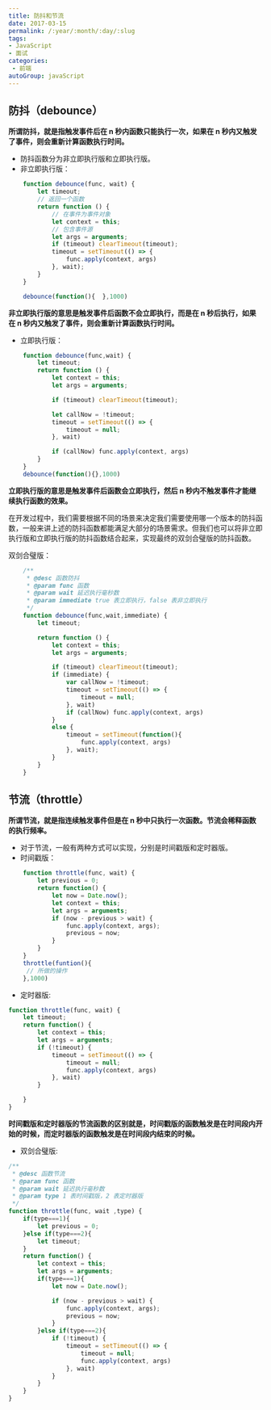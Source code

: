 ```yaml
---
title: 防抖和节流  
date: 2017-03-15
permalink: /:year/:month/:day/:slug
tags:
- JavaScript
- 面试
categories: 
 - 前端
autoGroup: javaScript
---
```



## 防抖（debounce）
**所谓防抖，就是指触发事件后在 n 秒内函数只能执行一次，如果在 n 秒内又触发了事件，则会重新计算函数执行时间。**

+ 防抖函数分为非立即执行版和立即执行版。
+ 非立即执行版：
```js
    function debounce(func, wait) {
        let timeout;
        // 返回一个函数
        return function () {
            // 在事件为事件对象
            let context = this;
            // 包含事件源
            let args = arguments;
            if (timeout) clearTimeout(timeout);
            timeout = setTimeout(() => {
                func.apply(context, args)
            }, wait);
        }
    }

    debounce(function(){  },1000)
```
**非立即执行版的意思是触发事件后函数不会立即执行，而是在 n 秒后执行，如果在 n 秒内又触发了事件，则会重新计算函数执行时间。**

+ 立即执行版：
```js
    function debounce(func,wait) {
        let timeout;
        return function () {
            let context = this;
            let args = arguments;

            if (timeout) clearTimeout(timeout);

            let callNow = !timeout;
            timeout = setTimeout(() => {
                timeout = null;
            }, wait)

            if (callNow) func.apply(context, args)
        }
    }
    debounce(function(){},1000)
```
**立即执行版的意思是触发事件后函数会立即执行，然后 n 秒内不触发事件才能继续执行函数的效果。**

在开发过程中，我们需要根据不同的场景来决定我们需要使用哪一个版本的防抖函数，一般来讲上述的防抖函数都能满足大部分的场景需求。但我们也可以将非立即执行版和立即执行版的防抖函数结合起来，实现最终的双剑合璧版的防抖函数。

双剑合璧版：
```js
    /**
     * @desc 函数防抖
     * @param func 函数
     * @param wait 延迟执行毫秒数
     * @param immediate true 表立即执行，false 表非立即执行
     */
    function debounce(func,wait,immediate) {
        let timeout;

        return function () {
            let context = this;
            let args = arguments;

            if (timeout) clearTimeout(timeout);
            if (immediate) {
                var callNow = !timeout;
                timeout = setTimeout(() => {
                    timeout = null;
                }, wait)
                if (callNow) func.apply(context, args)
            }
            else {
                timeout = setTimeout(function(){
                    func.apply(context, args)
                }, wait);
            }
        }
    }
```
## 节流（throttle）
**所谓节流，就是指连续触发事件但是在 n 秒中只执行一次函数。节流会稀释函数的执行频率。**

+ 对于节流，一般有两种方式可以实现，分别是时间戳版和定时器版。
+ 时间戳版：
```js
    function throttle(func, wait) {
        let previous = 0;
        return function() {
            let now = Date.now();
            let context = this;
            let args = arguments;
            if (now - previous > wait) {
                func.apply(context, args);
                previous = now;
            }
        }
    }
    throttle(funtion(){
     // 所做的操作
    },1000)
```

+ 定时器版:
```js
function throttle(func, wait) {
    let timeout;
    return function() {
        let context = this;
        let args = arguments;
        if (!timeout) {
            timeout = setTimeout(() => {
                timeout = null;
                func.apply(context, args)
            }, wait)
        }

    }
}
```
**时间戳版和定时器版的节流函数的区别就是，时间戳版的函数触发是在时间段内开始的时候，而定时器版的函数触发是在时间段内结束的时候。**

+ 双剑合璧版:
```js
/**
 * @desc 函数节流
 * @param func 函数
 * @param wait 延迟执行毫秒数
 * @param type 1 表时间戳版，2 表定时器版
 */
function throttle(func, wait ,type) {
    if(type===1){
        let previous = 0;
    }else if(type===2){
        let timeout;
    }
    return function() {
        let context = this;
        let args = arguments;
        if(type===1){
            let now = Date.now();

            if (now - previous > wait) {
                func.apply(context, args);
                previous = now;
            }
        }else if(type===2){
            if (!timeout) {
                timeout = setTimeout(() => {
                    timeout = null;
                    func.apply(context, args)
                }, wait)
            }
        }
    }
}
```
